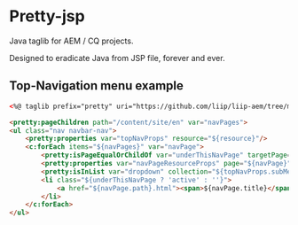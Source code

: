 # Pretty-jsp
Java taglib for AEM / CQ projects.

Designed to eradicate Java from JSP file, forever and ever.

## Top-Navigation menu example

```html
<%@ taglib prefix="pretty" uri="https://github.com/liip/liip-aem/tree/master/pretty-jsp" %>

<pretty:pageChildren path="/content/site/en" var="navPages">
<ul class="nav navbar-nav">
    <pretty:properties var="topNavProps" resource="${resource}"/>
    <c:forEach items="${navPages}" var="navPage">
        <pretty:isPageEqualOrChildOf var="underThisNavPage" targetPage="${navPage}"/>
        <pretty:properties var="navPageResourceProps" page="${navPage}"/>
        <pretty:isInList var="dropdown" collection="${topNavProps.subMenuPages}" target="${navPage.path}"/>
        <li class="${underThisNavPage ? 'active' : ''}">
            <a href="${navPage.path}.html"><span>${navPage.title}</span></a>
        </li>
    </c:forEach>
</ul>
```